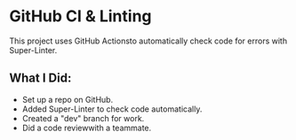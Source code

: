# GitHub CI & Linting

This project uses  GitHub Actionsto automatically check code for errors with Super-Linter.

## What I Did:

-  Set up a repo on GitHub.
- Added Super-Linter to check code automatically.
- Created a "dev" branch for work.
- Did a code reviewwith a teammate.


